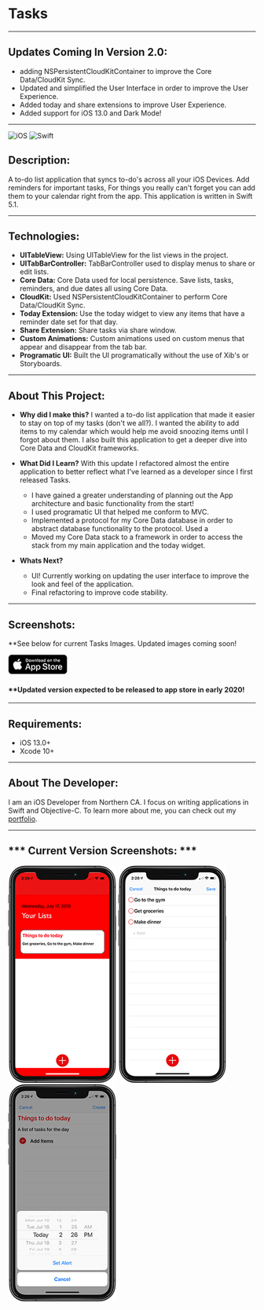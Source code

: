 # Tasks
***
## Updates Coming In Version 2.0:
* adding NSPersistentCloudKitContainer to improve the Core Data/CloudKit Sync.
* Updated and simplified the User Interface in order to improve the User Experience.
* Added today and share extensions to improve User Experience.
* Added support for iOS 13.0 and Dark Mode!
***
![iOS](https://camo.githubusercontent.com/be4ac65adac5e6b3d4471f37169496f617e7a544/68747470733a2f2f696d672e736869656c64732e696f2f62616467652f506c6174666f726d2d694f532d6c69676874677265792e737667) ![Swift](https://camo.githubusercontent.com/e92bf630e2a25eeecfe64818a7a3ff05b862bfb8/68747470733a2f2f696d672e736869656c64732e696f2f62616467652f5377696674253230352e302d627269676874677265656e2e737667)
## Description:
A to-do list application that syncs to-do's across all your iOS Devices. Add reminders for important tasks, For things you really can't forget you can add them to your calendar right from the app. This application is written in Swift 5.1.

***
## Technologies: 
* **UITableView:** Using UITableView for the list views in the project. 
* **UITabBarController:** TabBarController used to display menus to share or edit lists. 
* **Core Data:** Core Data used for local persistence. Save lists, tasks, reminders, and due dates all using Core Data.
* **CloudKit:** Used NSPersistentCloudKitContainer to perform Core Data/CloudKit Sync.
* **Today Extension:** Use the today widget to view any items that have a reminder date set for that day.
* **Share Extension:** Share tasks via share window.
* **Custom Animations:** Custom animations used on custom menus that appear and disappear from the tab bar.  
* **Programatic UI:** Built the UI programatically without the use of Xib's or Storyboards.

***
## About This Project: 
- **Why did I make this?** I wanted a to-do list application that made it easier to stay on top of my tasks (don't we all?). I wanted the ability to add items to my calendar which would help me avoid snoozing items until I forgot about them. I also built this application to get a deeper dive into Core Data and CloudKit frameworks.  

- **What Did I Learn?** With this update I refactored almost the entire application to better reflect what I've learned as a developer since I first released Tasks.
  * I have gained a greater understanding of planning out the App architecture and basic functionality from the start! 
  * I used programatic UI that helped me conform to MVC. 
  * Implemented a protocol for my Core Data database in order to abstract database functionality to the protocol. 
  Used a 
  * Moved my Core Data stack to a framework in order to access the stack from my main application and the today widget.

- **Whats Next?** 
  * UI! Currently working on updating the user interface to improve the look and feel of the application.
  * Final refactoring to improve code stability.

***
## Screenshots:
**See below for current Tasks Images. Updated images coming soon!

[![Download on App Store](Images/AppStoreBlackGithub.png)](https://itunes.apple.com/us/app/tasks/id1378039351?mt=8)

#### **Updated version expected to be released to app store in early 2020!

***
## Requirements:
* iOS 13.0+
* Xcode 10+
***
## About The Developer:
I am an iOS Developer from Northern CA. I focus on writing applications in Swift and Objective-C. To learn more about me, you can check out my [portfolio](https://dylanmccarthyios.com).
***
## *** Current Version Screenshots: ***
![Tasks Home With Added List](Images/HomeWithListAddedGithub.png) ![Tasks With Items Added](Images/TasksListWithItemsGithub.png)![Tasks Adding Reminder](Images/TasksAddingReminderGithub.png) 


